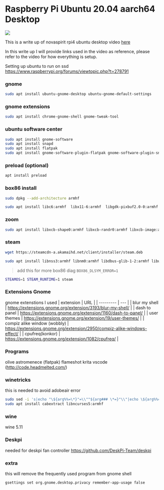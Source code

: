 # Raspberry Pi Ubuntu 20.04 aarch64 Desktop

[![](https://github.com/novaspirit/rpi_ubu64_desktop/raw/main/screenshot.png)](https://github.com/novaspirit/rpi_ubu64_desktop/blob/main/screenshot.png)

This is a write up of novaspirit rpi4 ubuntu desktop video [here](https://youtube.com/novaspirittech/)

In this write up I will provide links used in the video as reference, please refer to the video for how everything is setup.

Setting up ubuntu to run on ssd
https://www.raspberrypi.org/forums/viewtopic.php?t=278791

### gnome
```sh
sudo apt install ubuntu-gnome-desktop ubuntu-gnome-default-settings
```

### gnome extensions

```sh
sudo apt install chrome-gnome-shell gnome-tweak-tool
```

### ubuntu software center
```sh
sudo apt install gnome-software 
sudo apt install snapd
sudo apt install flatpak
sudo apt install gnome-software-plugin-flatpak gnome-software-plugin-snap
```

### preload (optional)
```sh
apt install preload
```

### box86 install
```sh
sudo dpkg --add-architecture armhf
```
```sh
sudo apt install libc6:armhf  libx11-6:armhf  libgdk-pixbuf2.0-0:armhf libgtk2.0-0:armhf libstdc++6:armhf libsdl2-2.0-0:armhf mesa-va-drivers:armhf libsdl1.2-dev:armhf libsdl-mixer1.2:armhf libpng16-16:armhf libcal3d12v5:armhf libsdl2-net-2.0-0:armhf libopenal1:armhf libsdl2-image-2.0-0:armhf libvorbis-dev:armhf libcurl4:armhf osspd:armhf pulseaudio:armhf libjpeg62:armhf libudev1:armhf libgl1-mesa-dev:armhf libsnappy1v5:armhf libx11-dev:armhf libsmpeg0:armhf libboost-filesystem1.67.0:armhf libboost-program-options1.67.0:armhf libavcodec58:armhf libavformat58:armhf libswscale5:armhf libmyguiengine3debian1v5:armhf libboost-iostreams1.67.0:armhf  libsdl2-mixer-2.0-0:armhf
```

### zoom
```sh
sudo apt install libxcb-shape0:armhf libxcb-randr0:armhf libxcb-image:armhf libxcb-image0:armhf libxcb-xtest0:armhf libxcb-keysyms1:armhf libdbus-1-3:armhf
```

### steam
```sh
wget https://steamcdn-a.akamaihd.net/client/installer/steam.deb
```
```sh
sudo apt install libnss3:armhf libnm0:armhf libdbus-glib-1-2:armhf libudev1:armhf libnspr4:armhf libgudev-1.0-0:armhf libusb-1.0-0:armhf libappindicator1:armhf
```
> add this for more box86 diag
>``` BOX86_DLSYM_ERROR=1 ```

```sh
STEAMOS=1 STEAM_RUNTIME=1 steam
```

### Extensions Gnome
gnome extenstions I used
| extension | URL |
| --------- | --- |
| blur my shell | https://extensions.gnome.org/extension/3193/blur-my-shell/ |
| dash to panel | https://extensions.gnome.org/extension/1160/dash-to-panel/ |
| user themes | https://extensions.gnome.org/extension/19/user-themes/ |
| compiz alike window (wobbly) | https://extensions.gnome.org/extension/2950/compiz-alike-windows-effect/ |
| cpufreq(konkor) | https://extensions.gnome.org/extension/1082/cpufreq/ |


### Programs
olive
astromenece (flatpak)
flameshot
krita
vscode (http://code.headmelted.com/)


### winetricks
this is needed to avoid adobeair error
```sh
sudo sed -i 's|echo "\${arg%%=\*}"=\\""${arg### \*=}"\\"|echo \${arg%%=\*}=\\"\${arg### \*=}\\"|g' /usr/local/bin/winetricks
sudo apt install cabextract libncurses5:armhf
```

### wine
wine 5.11

### Deskpi
needed for deskpi fan controller
https://github.com/DeskPi-Team/deskpi

### extra
this will remove the frequently used program from gnome shell
```sh
gsettings set org.gnome.desktop.privacy remember-app-usage false
```


